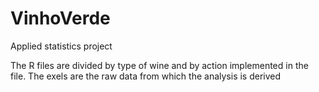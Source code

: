 # VinhoVerde
Applied statistics project

The R files are divided by type of wine and by action implemented in the file.
The exels are the  raw data from which the analysis is derived
